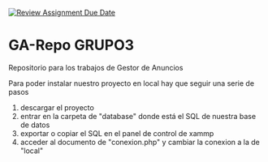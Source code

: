[![Review Assignment Due Date](https://classroom.github.com/assets/deadline-readme-button-24ddc0f5d75046c5622901739e7c5dd533143b0c8e959d652212380cedb1ea36.svg)](https://classroom.github.com/a/McIZv-m8)

# GA-Repo GRUPO3

Repositorio para los trabajos de Gestor de Anuncios

Para poder instalar nuestro proyecto en local hay que seguir una serie de pasos

1. descargar el proyecto
2. entrar en la carpeta de "database" donde está el SQL de nuestra base de datos
3. exportar o copiar el SQL en el panel de control de xammp
4. acceder al documento de "conexion.php" y cambiar la conexion a la de "local"

